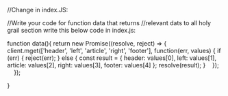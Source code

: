 
//Change in index.JS:


//Write your code for function data that returns
//relevant dats to all holy grail section
write  this below code in index.js:

function data(){
    return new Promise((resolve, reject) => {
        client.mget(['header', 'left', 'article', 'right', 'footer'], function(err, values) {
            if (err) {
                reject(err);
            } else {
                const result = {
                    header: values[0],
                    left: values[1],
                    article: values[2],
                    right: values[3],
                    footer: values[4]
                };
                resolve(result);
            }
        });
    });

}
